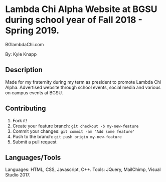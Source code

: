 ﻿# Lambda Chi Alpha Website at BGSU during school year of Fall 2018 - Spring 2019.

BGlambdaChi.com

By: Kyle Knapp
 
## Description

Made for my fraternity during my term as president to promote Lambda Chi Alpha. Advertised website through school events, social media and various on campus events at BGSU.
	
## Contributing

1. Fork it!
2. Create your feature branch: `git checkout -b my-new-feature`
3. Commit your changes: `git commit -am 'Add some feature'`
4. Push to the branch: `git push origin my-new-feature`
5. Submit a pull request


## Languages/Tools

Languages: HTML, CSS, Javascript, C++.
Tools: JQuery, MailChimp, Visual Studio 2017.
